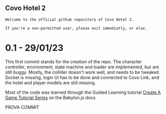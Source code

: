 ## Covo Hotel 2

```Welcome to the official github repository of Covo Hotel 2. ``` 

```If you're a non-permitted user, please exit immediatly, or else. ```

# 0.1 - 29/01/23

This first commit stands for the creation of the repo. The character controller, environment, state machine and loader are implemented, but are still buggy. Mostly, the collider doesn't work well, and needs to be tweaked. Socket is missing, login UI has to be done and connected to Covo Link, and the hotel and player models are still missing. 

Most of the code was learned through the Guided Learning tutorial [Create A Game Tutorial Series](https://doc.babylonjs.com/guidedLearning/createAGame) on the Babylon.js docs.

PROVA COMMIT
